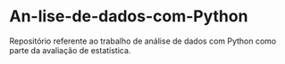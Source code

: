 # An-lise-de-dados-com-Python
Repositório referente ao trabalho de análise de dados com Python como parte da avaliação de estatística.
